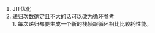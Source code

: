 1. JIT优化   
  1. 递归次数确定且不大的话可以改为循环[参考](https://www.cnblogs.com/BeyondAnyTime/archive/2012/05/19/2508807.html)   
    1. 每次递归都要生成一个新的栈帧跟循环相比比较耗性能。   
